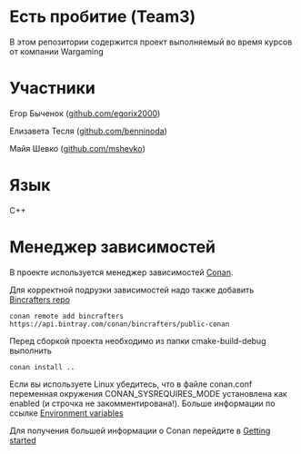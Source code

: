 # Есть пробитие (Team3)

В этом репозитории содержится проект выполняемый во время курсов от компании Wargaming

# Участники

Егор Быченок ([github.com/egorix2000](https://github.com/egorix2000))

Елизавета Тесля ([github.com/benninoda](https://github.com/benninoda))

Майя Шевко ([github.com/mshevko](https://github.com/mshevko))

# Язык

C++

# Менеджер зависимостей

В проекте используется менеджер зависимостей [Conan](https://docs.conan.io/en/latest/).

Для корректной подрузки зависимостей надо также добавить [Bincrafters repo](https://bincrafters.github.io)

```
conan remote add bincrafters https://api.bintray.com/conan/bincrafters/public-conan
```

Перед сборкой проекта необходимо из папки cmake-build-debug выполнить

```
conan install ..
```

Если вы используете Linux убедитесь, что в файле conan.conf переменная окружения CONAN_SYSREQUIRES_MODE установлена как enabled (и строчка не закомментирована!). Больше информации по ссылке [Environment variables](https://docs.conan.io/en/latest/reference/env_vars.html#conan-sysrequires-mode)

Для получения большей информации о Conan перейдите в [Getting started](https://docs.conan.io/en/latest/getting_started.html)


